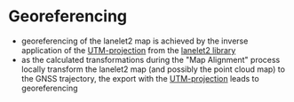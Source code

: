 # Georeferencing

- georeferencing of the lanelet2 map is achieved by the inverse application of the [UTM-projection](https://apps.dtic.mil/sti/pdfs/ADA266497.pdf) from the [lanelet2 library](https://github.com/fzi-forschungszentrum-informatik/Lanelet2/tree/master/lanelet2_projection)
- as the calculated transformations during the "Map Alignment" process locally transform the lanelet2 map (and possibly the point cloud map) to the GNSS trajectory, the export with the [UTM-projection](https://apps.dtic.mil/sti/pdfs/ADA266497.pdf) leads to georeferencing